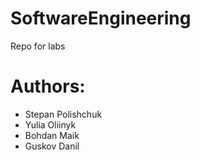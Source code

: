 # SoftwareEngineering
Repo for labs

# Authors:

- Stepan Polishchuk
- Yulia Oliinyk
- Bohdan Maik
- Guskov Danil
